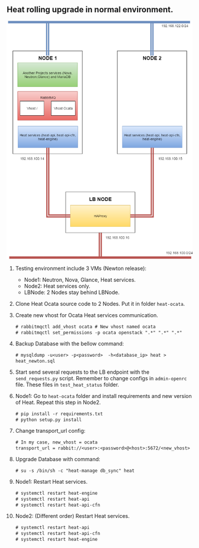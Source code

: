## Heat rolling upgrade in normal environment.

![architecture](../diagram_n_images/rolling_upgrade_normal_deploy.png)

1. Testing environment include 3 VMs (Newton release):
    - Node1: Neutron, Nova, Glance, Heat services.
    - Node2: Heat services only.
    - LBNode: 2 Nodes stay behind LBNode.

2. Clone Heat Ocata source code to 2 Nodes. Put it in folder `heat-ocata`.

3. Create new vhost for Ocata Heat services communication.

    ```
    # rabbitmqctl add_vhost ocata # New vhost named ocata
    # rabbitmqctl set_permissions -p ocata openstack ".*" ".*" ".*"
    ```

4. Backup Database with the bellow command:

    ```
    # mysqldump -u<user> -p<password>  -h<database_ip> heat > heat_newton.sql
    ```

5. Start send several requests to the LB endpoint with the `send_requests.py`
   script. Remember to change configs in `admin-openrc` file. These files in
   `test_heat_status` folder.

6.  Node1: Go to `heat-ocata` folder and install requirements and new version
    of Heat. Repeat this step in Node2.

    ```
    # pip install -r requirements.txt
    # python setup.py install
    ```

7. Change transport\_url config:

    ```
    # In my case, new_vhost = ocata
    transport_url = rabbit://<user>:<password>@<host>:5672/<new_vhost>
    ```

8. Upgrade Database with command:

    ```
    # su -s /bin/sh -c "heat-manage db_sync" heat
    ```

9. Node1: Restart Heat services.

    ```
    # systemctl restart heat-engine
    # systemctl restart heat-api
    # systemctl restart heat-api-cfn
    ```

10. Node2: (Different order) Restart Heat services.

    ```
    # systemctl restart heat-api
    # systemctl restart heat-api-cfn
    # systemctl restart heat-engine
    ```
